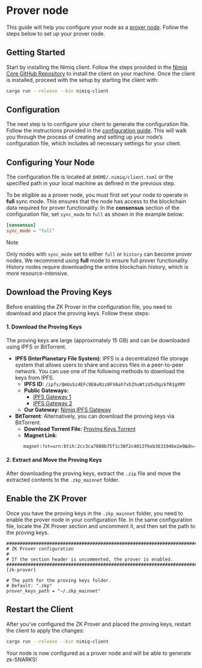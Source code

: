 # Prover node

This guide will help you configure your node as a [prover node](/protocol/zkp/prover-node). Follow the steps below to set up your prover node.

## Getting Started

Start by installing the Nimiq client. Follow the steps provided in the [Nimiq Core GitHub Repository](https://github.com/nimiq/core-rs-albatross/blob/albatross/README.md#installation) to install the client on your machine. Once the client is installed, proceed with the setup by starting the client with:

```bash
cargo run --release --bin nimiq-client
```

## Configuration
The next step is to configure your client to generate the configuration file. Follow the instructions provided in the [configuration guide](https://github.com/nimiq/core-rs-albatross?tab=readme-ov-file#configuration). This will walk you through the process of creating and setting up your node’s configuration file, which includes all necessary settings for your client.

## Configuring Your Node
The configuration file is located at `$HOME/.nimiq/client.toml` or the specified path in your local machine as defined in the previous step.

To be eligible as a prover node, you must first set your node to operate in **full** sync mode. This ensures that the node has access to the blockchain data required for prover functionality. In the **consensus** section of the configuration file, set `sync_mode` to `full` as shown in the example below:

```toml
[consensus]
sync_mode = "full"
```

> [!NOTE]
> Only nodes with `sync_mode` set to either `full` or `history` can become prover nodes. We recommend using **full** mode to ensure full prover functionality. History nodes require downloading the entire blockchain history, which is more resource-intensive.

## Download the Proving Keys

Before enabling the ZK Prover in the configuration file, you need to download and place the proving keys. Follow these steps:

#### 1. Download the Proving Keys
The proving keys are large (approximately 15 GB) and can be downloaded using IPFS or BitTorrent.
- **IPFS (InterPlanetary File System)**: IPFS is a decentralized file storage system that allows users to share and access files in a peer-to-peer network. You can use one of the following methods to download the keys from IPFS.
    - **IPFS ID:** `/ipfs/QmUuSz4EFc9EAvRzz8FVAah7xh2huWtiU5vDgzkfR1gXMY`
    - **Public Gateways:**
        - [IPFS Gateway 1](https://ipfs.io/ipfs/QmUuSz4EFc9EAvRzz8FVAah7xh2huWtiU5vDgzkfR1gXMY/)
        - [IPFS Gateway 2](https://bafybeidbrud57crri5xgdtvnipihzzdxjkghmebxlyseie5qha7sxwkj64.ipfs.dweb.link/)
    - **Our Gateway:** [Nimiq IPFS Gateway](https://ipfs.nimiq.io/ipfs/QmUuSz4EFc9EAvRzz8FVAah7xh2huWtiU5vDgzkfR1gXMY/)
- **BitTorrent**: Alternatively, you can download the proving keys via BitTorrent.
    - **Download Torrent File:** [Proving Keys Torrent](https://repo.nimiq.com/torrents/nimiq-mainnet-zkp-keys.torrent)
    - **Magnet Link**:
   ```bash
      magnet:?xt=urn:btih:2cc3ca7888b75f1c38f2c4013f6eb3631946e2e9&dn=nimiq-zkp-keys&tr=udp%3A%2F%2Ftorrent.nimiq.network%3A6969
   ```
#### 2. Extract and Move the Proving Keys
After downloading the proving keys, extract the `.zip` file and move the extracted contents to the `.zkp_mainnet` folder.

## Enable the ZK Prover

Once you have the proving keys in the `.zkp_mainnet` folder, you need to enable the prover node in your configuration file. In the same configuration file, locate the ZK Prover section and uncomment it, and then set the path to the proving keys.

    ##############################################################################
    # ZK Prover configuration
    #
    # If the section header is uncommented, the prover is enabled.
    ##############################################################################
    [zk-prover]

    # The path for the proving keys folder.
    # Default: ".zkp"
    prover_keys_path = "~/.zkp_mainnet"

## Restart the Client

After you’ve configured the ZK Prover and placed the proving keys, restart the client to apply the changes:

```bash
cargo run --release --bin nimiq-client
```

Your node is now configured as a prover node and will be able to generate zk-SNARKS!
